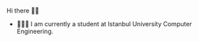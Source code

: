 Hi there 👋🏻


- 👨🏻‍💻 I am currently a student at Istanbul University Computer Engineering.

<!---
kkeremsezgin/kkeremsezgin is a ✨ special ✨ repository because its `README.md` (this file) appears on your GitHub profile.
You can click the Preview link to take a look at your changes.
--->
